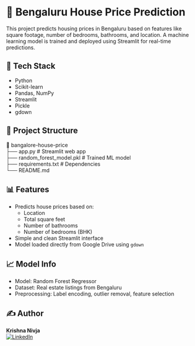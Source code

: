 # 🏡 Bengaluru House Price Prediction

This project predicts housing prices in Bengaluru based on features like square footage, number of bedrooms, bathrooms, and location. A machine learning model is trained and deployed using Streamlit for real-time predictions.

## 🔧 Tech Stack

- Python  
- Scikit-learn  
- Pandas, NumPy  
- Streamlit  
- Pickle  
- gdown  

## 📁 Project Structure

📁 bangalore-house-price<br>
├── app.py # Streamlit web app<br>
├── random_forest_model.pkl # Trained ML model<br>
├── requirements.txt # Dependencies<br>
└── README.md

## 📊 Features

- Predicts house prices based on:
  - Location
  - Total square feet
  - Number of bathrooms
  - Number of bedrooms (BHK)
- Simple and clean Streamlit interface
- Model loaded directly from Google Drive using `gdown`

## 📈 Model Info

- Model: Random Forest Regressor  
- Dataset: Real estate listings from Bengaluru  
- Preprocessing: Label encoding, outlier removal, feature selection

## ✍️ Author

**Krishna Nivja**  
[![LinkedIn](https://img.shields.io/badge/LinkedIn-Connect-blue?style=flat&logo=linkedin)](https://www.linkedin.com/in/krishnanivja/)
